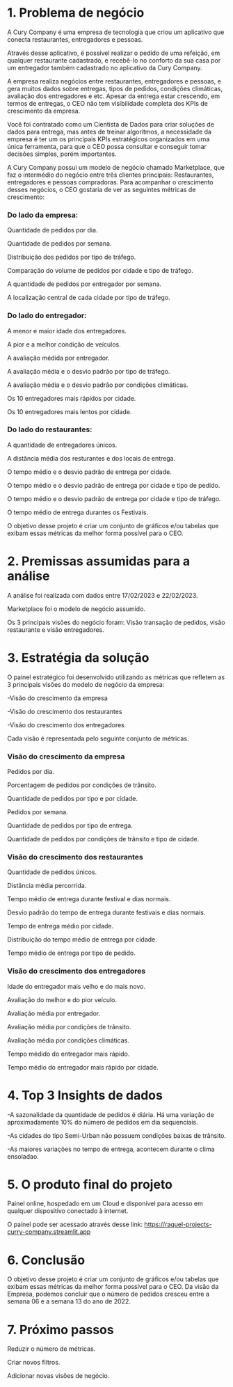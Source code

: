 # 1. Problema de negócio
A Cury Company é uma empresa de tecnologia que criou um aplicativo que conecta restaurantes, entregadores e pessoas.

Através desse aplicativo, é possível realizar o pedido de uma refeição, em qualquer restaurante cadastrado, e recebê-lo no conforto da sua casa por um entregador também cadastrado no aplicativo da Cury Company.

A empresa realiza negócios entre restaurantes, entregadores e pessoas, e gera muitos dados sobre entregas, tipos de pedidos, condições climáticas, avaliação dos entregadores e etc. Apesar da entrega estar crescendo, em termos de entregas, o CEO não tem visibilidade completa dos KPIs de crescimento da empresa.

Você foi contratado como um Cientista de Dados para criar soluções de dados para entrega, mas antes de treinar algoritmos, a necessidade da empresa é ter um os principais KPIs estratégicos organizados em uma única ferramenta, para que o CEO possa consultar e conseguir tomar decisões simples, porém importantes.

A Cury Company possui um modelo de negócio chamado Marketplace, que faz o intermédio do negócio entre três clientes principais: Restaurantes, entregadores e pessoas compradoras. Para acompanhar o crescimento desses negócios, o CEO gostaria de ver as seguintes métricas de crescimento:


### Do lado da empresa:
Quantidade de pedidos por dia.

Quantidade de pedidos por semana.

Distribuição dos pedidos por tipo de tráfego.

Comparação do volume de pedidos por cidade e tipo de tráfego.

A quantidade de pedidos por entregador por semana.

A localização central de cada cidade por tipo de tráfego.


### Do lado do entregador:
A menor e maior idade dos entregadores.

A pior e a melhor condição de veículos.

A avaliação médida por entregador.

A avaliação média e o desvio padrão por tipo de tráfego.

A avaliação média e o desvio padrão por condições climáticas.

Os 10 entregadores mais rápidos por cidade.

Os 10 entregadores mais lentos por cidade.


### Do lado do restaurantes:
A quantidade de entregadores únicos.

A distância média dos resturantes e dos locais de entrega.

O tempo médio e o desvio padrão de entrega por cidade.

O tempo médio e o desvio padrão de entrega por cidade e tipo de pedido.

O tempo médio e o desvio padrão de entrega por cidade e tipo de tráfego.

O tempo médio de entrega durantes os Festivais.

O objetivo desse projeto é criar um conjunto de gráficos e/ou tabelas que exibam essas métricas da melhor forma possível para o CEO.


# 2. Premissas assumidas para a análise
A análise foi realizada com dados entre 17/02/2023 e 22/02/2023.

Marketplace foi o modelo de negócio assumido.

Os 3 principais visões do negócio foram: Visão transação de pedidos, visão restaurante e visão entregadores.

# 3. Estratégia da solução
O painel estratégico foi desenvolvido utilizando as métricas que refletem as 3 principais visões do modelo de negócio da empresa:

  -Visão do crescimento da empresa
  
  -Visão do crescimento dos restaurantes
  
  -Visão do crescimento dos entregadores

Cada visão é representada pelo seguinte conjunto de métricas.


### Visão do crescimento da empresa
Pedidos por dia.

Porcentagem de pedidos por condições de trânsito.

Quantidade de pedidos por tipo e por cidade.

Pedidos por semana.

Quantidade de pedidos por tipo de entrega.

Quantidade de pedidos por condições de trânsito e tipo de cidade.


### Visão do crescimento dos restaurantes
Quantidade de pedidos únicos.

Distância média percorrida.

Tempo médio de entrega durante festival e dias normais.

Desvio padrão do tempo de entrega durante festivais e dias normais.

Tempo de entrega médio por cidade.

Distribuição do tempo médio de entrega por cidade.

Tempo médio de entrega por tipo de pedido.


### Visão do crescimento dos entregadores
Idade do entregador mais velho e do mais novo.

Avaliação do melhor e do pior veículo.

Avaliação média por entregador.

Avaliação média por condições de trânsito.

Avaliação média por condições climáticas.

Tempo médido do entregador mais rápido.

Tempo médio do entregador mais rápido por cidade.



# 4. Top 3 Insights de dados
  -A sazonalidade da quantidade de pedidos é diária. Há uma variação de aproximadamente 10% do número de pedidos em dia sequenciais.
  
  -As cidades do tipo Semi-Urban não possuem condições baixas de trânsito.
  
  -As maiores variações no tempo de entrega, acontecem durante o clima ensoladao.


# 5. O produto final do projeto
Painel online, hospedado em um Cloud e disponível para acesso em qualquer dispositivo conectado à internet.

O painel pode ser acessado através desse link: https://raquel-projects-curry-company.streamlit.app


# 6. Conclusão
O objetivo desse projeto é criar um conjunto de gráficos e/ou tabelas que exibam essas métricas da melhor forma possível para o CEO.
Da visão da Empresa, podemos concluir que o número de pedidos cresceu entre a semana 06 e a semana 13 do ano de 2022.


# 7. Próximo passos
Reduzir o número de métricas.

Criar novos filtros.

Adicionar novas visões de negócio.
